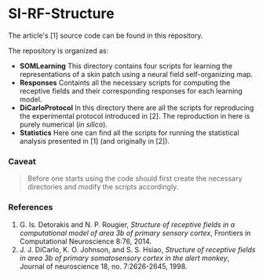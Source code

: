 # SI-RF-Structure

The article's [1] source code can be found in this repository. 

The repository is organized as:
  - **SOMLearning** This directory contains four scripts for learning the
  representations of a skin patch using a neural field self-organizing map.
  - **Responses** Containts all the necessary scripts for computing the receptive
  fields and their corresponding responses for each learning model.
  - **DiCarloProtocol** In this directory there are all the scripts for reproducing
  the experimental protocol introduced in [2]. The reproduction in here is purely
  numerical (*in silico*).
  - **Statistics** Here one can find all the scripts for running the statistical
  analysis presented in [1] (and originally in [2]).


### Caveat
> Before one starts using the code should first create the necessary directories
and modify the scripts accordingly.


### References
  1. G. Is. Detorakis and N. P. Rougier, *Structure of receptive fields in a 
  computational model of area 3b of primary sensory cortex*,
  Frontiers in Computational Neuroscience 8:76, 2014.
  2. J. J. DiCarlo, K. O. Johnson, and S. S. Hsiao, *Structure of receptive fields
  in area 3b of primary somatosensory cortex in the alert monkey*,
  Journal of neuroscience 18, no. 7:2626-2645, 1998.
